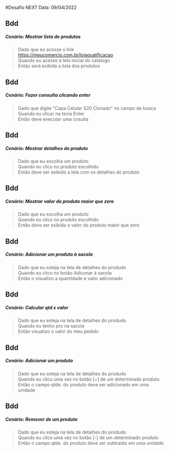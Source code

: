 #Desafio NEXT 
Data: 09/04/2022

## Bdd
##### Cenário: Mostrar lista de produtos    
>Dado que eu acesse o link https://meucomercio.com.br/lojaqualificacao    
>Quando eu acesse a tela inicial do catalogo    
>Então será exibida a lista dos produtos   

## Bdd
##### Cenário: Fazer consulta clicando enter  
>Dado que digite "Capa Celular S20 Clonado" no campo de busca  
>Quando eu clicar na tecla Enter   
>Então deve executar uma cosulta  

## Bdd
##### Cenário: Mostrar detalhes do produto  
>Dado que eu escolha um produto    
>Quando eu clico no produto escolhido    
>Então deve ser exibido a tela com os detalhes do produto    

## Bdd
##### Cenário: Mostrar valor do produto maior que zero  
>Dado que eu escolha um produto   
>Quando eu clico no produto escolhido    
>Então deve ser exibido o valor do produto maior que zero    

## Bdd  
##### Cenário: Adicionar um produto à sacola   
>Dado que eu esteja na tela de detalhes do produdo    
>Quando eu clico no botão Adiconar à sacola  
>Então o visualizo a quantidade e valor adicionado  

## Bdd  
##### Cenário: Calcular qtd x valor  
>Dado que eu esteja na tela de detalhes do produdo    
>Quando eu tenho pro na sacola   
>Então visualizo o valor do meu pedido      

## Bdd
##### Cenário: Adicionar um produto    
>Dado que eu esteja na tela de detalhes do produdo    
>Quando eu clico uma vez no botão [+] de um determinado produto    
>Então o campo qtde. do produto deve ser adicionado em uma unidade    

## Bdd
##### Cenário: Remover de um produto    
>Dado que eu esteja na tela de detalhes do produdo    
>Quando eu clico uma vez no botão [-] de um determinado produto    
>Então o campo qtde. do produto deve ser subtraido em uma unidade     
 

